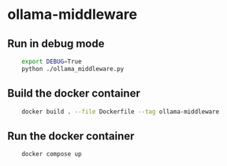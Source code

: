 # ollama-middleware


## Run in debug mode

```bash
    export DEBUG=True
    python ./ollama_middleware.py
```

## Build the docker container

```bash
    docker build . --file Dockerfile --tag ollama-middleware
```

## Run the docker container

```bash
    docker compose up
```